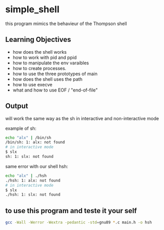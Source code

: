 # simple_shell
this program mimics the behavieur of the Thompson shell
## Learning Objectives
- how does the shell works
- how to work with pid and ppid
- how to manipulate the env varaibles
- how to create processes.
- how to use the three prototypes of main
- how does the shell uses the path
- how to use execve
- what and how to use EOF / "end-of-file"
## Output
will work the same way as the sh in interactive and non-interactive mode

example of sh:
```bash
echo "alx" | /bin/sh
/bin/sh: 1: alx: not found
# in interactive mode 
$ slx
sh: 1: slx: not found
```
same error with our shell hsh:
```bash
echo "alx" | ./hsh
./hsh: 1: alx: not found
# in interactive mode 
$ slx
./hsh: 1: slx: not found
```
## to use this program and teste it your self 
```bash
gcc -Wall -Werror -Wextra -pedantic -std=gnu89 *.c main.h -o hsh
```
